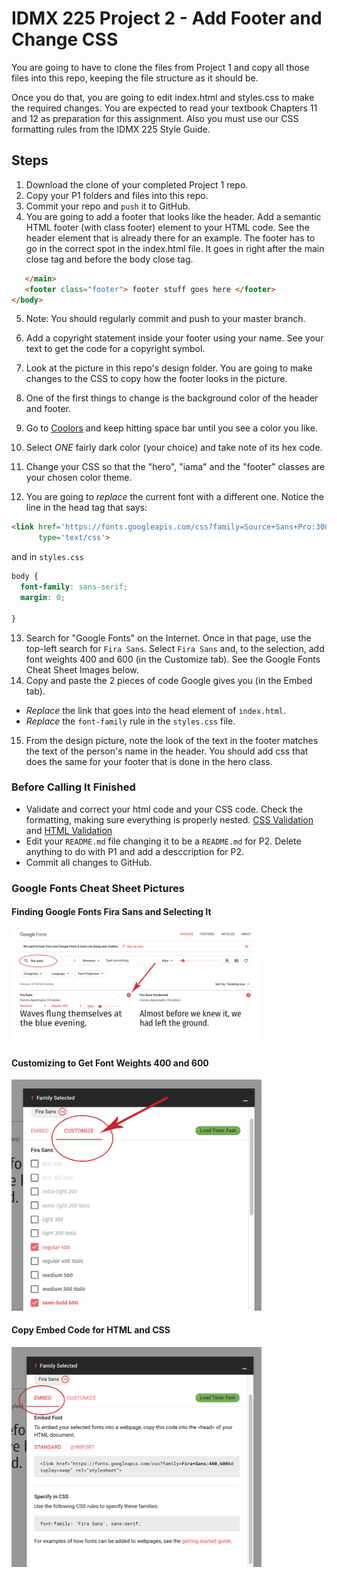 # IDMX 225 Project 2 - Add Footer and Change CSS

You are going to have to clone the files from Project 1 and copy all those files into this repo, keeping the file structure as it should be. 

Once you do that, you are going to edit index.html and styles.css to make the required changes. You are expected to read your textbook Chapters 11 and 12 as preparation for this assignment. Also you must use our CSS formatting rules from the IDMX 225 Style Guide.

## Steps

1. Download the clone of your completed Project 1 repo.
2. Copy your P1 folders and files into this repo.
3. Commit your repo and `push` it to GitHub.
4. You are going to add a footer that looks like the header. Add a semantic HTML footer (with class footer) element to your HTML code. See the header element that is already there for an example. The footer has to go in the correct spot in the index.html file. It goes in right after the main close tag and before the body close tag.


```html
   </main>
   <footer class="footer"> footer stuff goes here </footer>
</body>
```

5. Note: You should regularly commit and push to your master branch.
6. Add a copyright statement inside your footer using your name. See your text to get the code for a copyright symbol.
7. Look at the picture in this repo's design folder. You are going to make changes to the CSS to copy how the footer looks in the picture.

8. One of the first things to change is the background color of the header and footer.
9. Go to [Coolors](https://coolors.co/app) and keep hitting space bar until you see a color you like.
10. Select _ONE_ fairly dark color (your choice) and take note of its hex code. 
11. Change your CSS so that the "hero", "iama" and the "footer" classes are your chosen color theme.
12. You are going to *replace* the current font with a different one. Notice the line in the head tag that says:

```html
<link href='https://fonts.googleapis.com/css?family=Source+Sans+Pro:300,400,600,700' rel='stylesheet' 
      type='text/css'>
```

and in `styles.css`

```css
body {
  font-family: sans-serif;
  margin: 0;

}
```

13. Search for "Google Fonts" on the Internet. Once in that page, use the top-left search for `Fira Sans`. Select `Fira Sans` and, to the selection, add font weights 400 and 600 (in the Customize tab). See the Google Fonts Cheat Sheet Images below.
14. Copy and paste the 2 pieces of code Google gives you (in the Embed tab).
- *Replace* the link that goes into the head element of `index.html`.
- *Replace* the `font-family` rule in the `styles.css` file.
15. From the design picture, note the look of the text in the footer matches the text of the person's name in the header. You should add css that does the same for your footer that is done in the hero class.

### Before Calling It Finished
* Validate and correct your html code and your CSS code. Check the formatting, making sure everything is properly nested. [CSS Validation](https://jigsaw.w3.org/css-validator/) and [HTML Validation](https://www.freeformatter.com/html-validator.html)
* Edit your `README.md` file changing it to be a `README.md` for P2. Delete anything to do with P1 and add a desccription for P2.
* Commit all changes to GitHub. 

### Google Fonts Cheat Sheet Pictures

#### Finding Google Fonts Fira Sans and Selecting It

<img src="https://github.com/cynthiateeters/about-me-2/blob/master/design/fonts-fira-sans.png" width="400">

#### Customizing to Get Font Weights 400 and 600

<img src="https://github.com/cynthiateeters/about-me-2/blob/master/design/customize.png" width="400">

#### Copy Embed Code for HTML and CSS

<img src="https://github.com/cynthiateeters/about-me-2/blob/master/design/embed.png" width="400">



